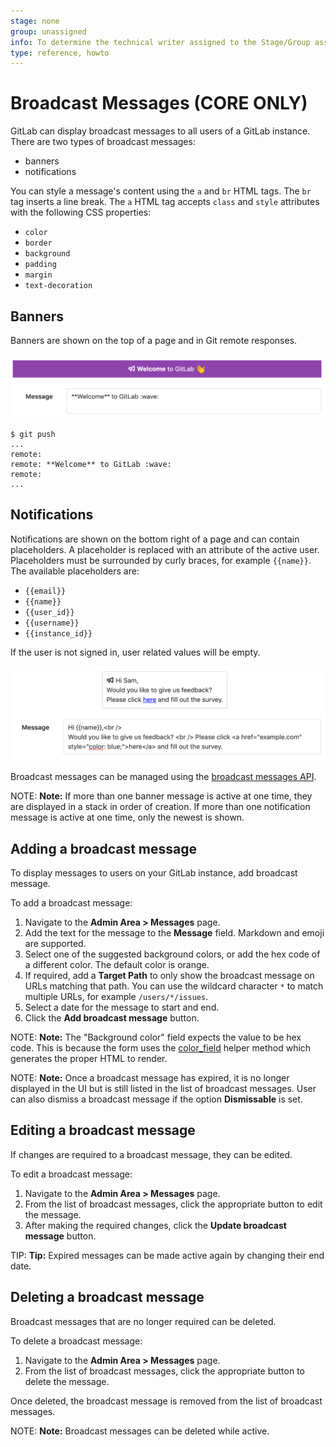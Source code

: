 ```yaml
---
stage: none
group: unassigned
info: To determine the technical writer assigned to the Stage/Group associated with this page, see https://about.gitlab.com/handbook/engineering/ux/technical-writing/#designated-technical-writers
type: reference, howto
---
```


# Broadcast Messages **(CORE ONLY)**

GitLab can display broadcast messages to all users of a GitLab instance. There are two types of broadcast messages:

- banners
- notifications

You can style a message's content using the `a` and `br` HTML tags. The `br` tag inserts a line break. The `a` HTML tag accepts `class` and `style` attributes with the following CSS properties:

- `color`
- `border`
- `background`
- `padding`
- `margin`
- `text-decoration`

## Banners

Banners are shown on the top of a page and in Git remote responses.

![Broadcast Message Banner](img/broadcast_messages_banner_v12_10.png)

```shell
$ git push
...
remote:
remote: **Welcome** to GitLab :wave:
remote:
...
```

## Notifications

Notifications are shown on the bottom right of a page and can contain placeholders. A placeholder is replaced with an attribute of the active user. Placeholders must be surrounded by curly braces, for example `{{name}}`.
The available placeholders are:

- `{{email}}`
- `{{name}}`
- `{{user_id}}`
- `{{username}}`
- `{{instance_id}}`

If the user is not signed in, user related values will be empty.

![Broadcast Message Notification](img/broadcast_messages_notification_v12_10.png)

Broadcast messages can be managed using the [broadcast messages API](../../api/broadcast_messages.md).

NOTE: **Note:**
If more than one banner message is active at one time, they are displayed in a stack in order of creation.
If more than one notification message is active at one time, only the newest is shown.

## Adding a broadcast message

To display messages to users on your GitLab instance, add broadcast message.

To add a broadcast message:

1. Navigate to the **Admin Area > Messages** page.
1. Add the text for the message to the **Message** field. Markdown and emoji are supported.
1. Select one of the suggested background colors, or add the hex code of a different color. The default color is orange.
1. If required, add a **Target Path** to only show the broadcast message on URLs matching that path. You can use the wildcard character `*` to match multiple URLs, for example `/users/*/issues`.
1. Select a date for the message to start and end.
1. Click the **Add broadcast message** button.

NOTE: **Note:**
The "Background color" field expects the value to be hex code. This is because the form uses the [color_field](https://api.rubyonrails.org/v6.0.3.4/classes/ActionView/Helpers/FormHelper.html#method-i-color_field) helper method which generates the proper HTML to render. 

NOTE: **Note:**
Once a broadcast message has expired, it is no longer displayed in the UI but is still listed in the
list of broadcast messages. User can also dismiss a broadcast message if the option **Dismissable** is set.

## Editing a broadcast message

If changes are required to a broadcast message, they can be edited.

To edit a broadcast message:

1. Navigate to the **Admin Area > Messages** page.
1. From the list of broadcast messages, click the appropriate button to edit the message.
1. After making the required changes, click the **Update broadcast message** button.

TIP: **Tip:**
Expired messages can be made active again by changing their end date.

## Deleting a broadcast message

Broadcast messages that are no longer required can be deleted.

To delete a broadcast message:

1. Navigate to the **Admin Area > Messages** page.
1. From the list of broadcast messages, click the appropriate button to delete the message.

Once deleted, the broadcast message is removed from the list of broadcast messages.

NOTE: **Note:**
Broadcast messages can be deleted while active.

<!-- ## Troubleshooting

Include any troubleshooting steps that you can foresee. If you know beforehand what issues
one might have when setting this up, or when something is changed, or on upgrading, it's
important to describe those, too. Think of things that may go wrong and include them here.
This is important to minimize requests for support, and to avoid doc comments with
questions that you know someone might ask.

Each scenario can be a third-level heading, e.g. `### Getting error message X`.
If you have none to add when creating a doc, leave this section in place
but commented out to help encourage others to add to it in the future. -->

